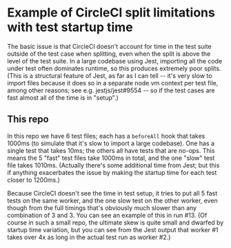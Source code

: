 # Example of CircleCI split limitations with test startup time

The basic issue is that CircleCI doesn't account for time in the test suite outside of the test case when splitting, even when the split is above the level of the test suite. In a large codebase using Jest, importing all the code under test often dominates runtime, so this produces extremely poor splits. (This is a structural feature of Jest, as far as I can tell -- it's very slow to import files because it does so in a separate node vm context per test file, among other reasons; see e.g. jestjs/jest#9554 -- so if the test cases are fast almost all of the time is in "setup".)

## This repo

In this repo we have 6 test files; each has a `beforeAll` hook that takes 1000ms (to simulate that it's slow to import a large codebase). One has a single test that takes 10ms; the others all have tests that are no-ops. This means the 5 "fast" test files take 1000ms in total, and the one "slow" test file takes 1010ms. (Actually there's some additional time from Jest; but this if anything exacerbates the issue by making the startup time for each test closer to 1200ms.)

Because CircleCI doesn't see the time in test setup, it tries to put all 5 fast tests on the same worker, and the one slow test on the other worker, even though from the full timings that's obviously much slower than any combination of 3 and 3. You can see an example of this in run #13. (Of course in such a small repo, the ultimate skew is quite small and dwarfed by startup time variation, but you can see from the Jest output that worker #1 takes over 4x as long in the actual test run as worker #2.)
